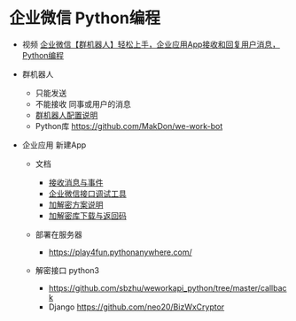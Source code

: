 # 企业微信 Python编程

- 视频 [企业微信【群机器人】轻松上手，企业应用App接收和回复用户消息，Python编程](https://www.bilibili.com/video/av96809101/)


- 群机器人
    - 只能发送
    - 不能接收 同事或用户的消息
    - [群机器人配置说明](https://work.weixin.qq.com/api/doc/90000/90136/91770)
    - Python库 https://github.com/MakDon/we-work-bot

- 企业应用 新建App
    - 文档
        - [接收消息与事件](https://work.weixin.qq.com/api/doc/10514)
        - [企业微信接口调试工具](https://work.weixin.qq.com/api/devtools/devtool.php)
        - [加解密方案说明](https://work.weixin.qq.com/api/doc/90000/90139/90968)
        - [加解密库下载与返回码](https://work.weixin.qq.com/api/doc/90000/90138/90307)

    - 部署在服务器
        - https://play4fun.pythonanywhere.com/
    - 解密接口 python3
        - https://github.com/sbzhu/weworkapi_python/tree/master/callback
        - Django https://github.com/neo20/BizWxCryptor